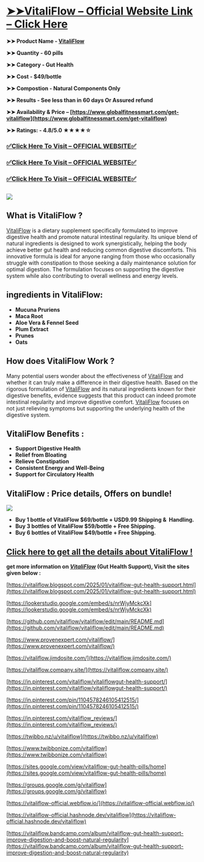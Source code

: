 # **[➤➤VitaliFlow – Official Website Link – Click Here](https://www.globalfitnessmart.com/get-vitaliflow)**

**➤➤ Product Name - [VitaliFlow](https://www.globalfitnessmart.com/get-vitaliflow)**

**➤➤ Quantity - 60 pills**

**➤➤ Category - Gut Health**

**➤➤ Cost - $49/bottle**

**➤➤ Compostion - Natural Components Only**

**➤➤ Results - See less than in 60 days Or Assured refund**

**➤➤ Availability & Price – [https://www.globalfitnessmart.com/get-vitaliflow](https://www.globalfitnessmart.com/get-vitaliflow)**

**➤➤ Ratings: - 4.8/5.0 ★★★★☆**

### [✅**Click Here To Visit – OFFICIAL WEBSITE**✅](https://www.globalfitnessmart.com/get-vitaliflow)

### [✅**Click Here To Visit – OFFICIAL WEBSITE**✅](https://www.globalfitnessmart.com/get-vitaliflow)

### [✅**Click Here To Visit – OFFICIAL WEBSITE**✅](https://www.globalfitnessmart.com/get-vitaliflow)

## **[![](https://blogger.googleusercontent.com/img/b/R29vZ2xl/AVvXsEh0PUmmZaIJEtq0JU0RhEXwYtJuB-jdnGp5S3diKJr4Bs77xhAiZkL_rtyGYmPVlL0SmUNU5_6JRaw5uFhqAspYh3K7xDI8G5ovO60u1xs4b-kyF6kFdpbgykCFsx1p8gOs78jkdONWFE0fnp0ZGIFPU32BazzfkevMiki8iiFqIF0OoG7hxBGInQCaUg/w640-h480/VitaliFlow%205.png)](https://www.globalfitnessmart.com/get-vitaliflow)**

## **What is VitaliFlow ?**

[VitaliFlow](https://vitaliflow.company.site/) is a dietary supplement specifically formulated to improve digestive health and promote natural intestinal regularity. Its unique blend of natural ingredients is designed to work synergistically, helping the body achieve better gut health and reducing common digestive discomforts. This innovative formula is ideal for anyone ranging from those who occasionally struggle with constipation to those seeking a daily maintenance solution for optimal digestion. The formulation focuses on supporting the digestive system while also contributing to overall wellness and energy levels.

## **ingredients in VitaliFlow**:

- **Mucuna Pruriens**
- **Maca Root**
- **Aloe Vera & Fennel Seed**
- **Plum Extract**
- **Prunes**
- **Oats**

## **How does VitaliFlow Work ?**

Many potential users wonder about the effectiveness of [VitaliFlow](https://sites.google.com/view/vitaliflow-gut-health-pills/home) and whether it can truly make a difference in their digestive health. Based on the rigorous formulation of [VitaliFlow](https://groups.google.com/g/vitaliflow) and its natural ingredients known for their digestive benefits, evidence suggests that this product can indeed promote intestinal regularity and improve digestive comfort. [VitaliFlow](https://colab.research.google.com/drive/1FW8I9LrGSwdGkNYnbuBorPWYToPI-kQ5) focuses on not just relieving symptoms but supporting the underlying health of the digestive system.

## **VitaliFlow Benefits :**

- **Support Digestive Health**
- **Relief from Bloating**
- **Relieve Constipation**
- **Consistent Energy and Well-Being**
- **Support for Circulatory Health**

## **VitaliFlow : Price details, Offers on bundle**!

[![](https://blogger.googleusercontent.com/img/b/R29vZ2xl/AVvXsEi6vYbQ6pFvh_g60Lkc0dssE7WkRRar1A6zOJdEUVeDRKTY-k7diYZuDw7aO5XA3ejEgl7trXjgSm4aIwE5bcmpWf5c9jv2fYdP2kyNGRx5OVMKf0RIhkxos994UODEFUbaKKEO2THPcD2wD1QaRFneogKlLZ9YXvmjgp_1B56ZGODAFt6C-ELIGoxeUw/w640-h470/VitaliFlow%20price.png)](https://www.globalfitnessmart.com/get-vitaliflow)

- **Buy 1 bottle of VitaliFlow $69/bottle + USD9.99 Shipping &  Handling.**
- **Buy 3 bottles of VitaliFlow $59/bottle + Free Shipping.**
- **Buy 6 bottles of VitaliFlow $49/bottle + Free Shipping.**

## **[Click here to get all the details about VitaliFlow !](https://www.globalfitnessmart.com/get-vitaliflow)**

**get more information on [_VitaliFlow_](https://www.globalfitnessmart.com/get-vitaliflow) (Gut Health Support), Visit the sites given below :**

[https://vitaliflow.blogspot.com/2025/01/vitaliflow-gut-health-support.html](https://vitaliflow.blogspot.com/2025/01/vitaliflow-gut-health-support.html)

[https://lookerstudio.google.com/embed/s/nrWjyMckcXk](https://lookerstudio.google.com/embed/s/nrWjyMckcXk)

[https://github.com/vitaliflow/vitaliflow/edit/main/README.md](https://github.com/vitaliflow/vitaliflow/edit/main/README.md)

[https://www.provenexpert.com/vitaliflow/](https://www.provenexpert.com/vitaliflow/)

[https://vitaliflow.jimdosite.com/](https://vitaliflow.jimdosite.com/)

[https://vitaliflow.company.site/](https://vitaliflow.company.site/)

[https://in.pinterest.com/vitaliflow/vitaliflowgut-health-support/](https://in.pinterest.com/vitaliflow/vitaliflowgut-health-support/)

[https://in.pinterest.com/pin/1104578246105412515/](https://in.pinterest.com/pin/1104578246105412515/)

[https://in.pinterest.com/vitaliflow_reviews/](https://in.pinterest.com/vitaliflow_reviews/)

[https://twibbo.nz/u/vitaliflow](https://twibbo.nz/u/vitaliflow)

[https://www.twibbonize.com/vitaliflow](https://www.twibbonize.com/vitaliflow)

[https://sites.google.com/view/vitaliflow-gut-health-pills/home](https://sites.google.com/view/vitaliflow-gut-health-pills/home)

[https://groups.google.com/g/vitaliflow](https://groups.google.com/g/vitaliflow)

[https://vitaliflow-official.webflow.io/](https://vitaliflow-official.webflow.io/)

[https://vitaliflow-official.hashnode.dev/vitaliflow](https://vitaliflow-official.hashnode.dev/vitaliflow)

[https://vitaliflow.bandcamp.com/album/vitaliflow-gut-health-support-improve-digestion-and-boost-natural-regularity](https://vitaliflow.bandcamp.com/album/vitaliflow-gut-health-support-improve-digestion-and-boost-natural-regularity)
